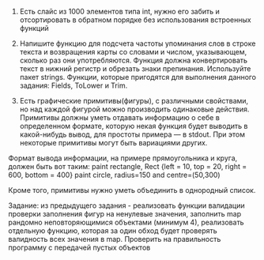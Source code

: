 
1. Есть слайс из 1000 элементов типа int, нужно его забить и отсортировать в обратном порядке без использования встроенных функций


2. Напишите функцию для подсчета частоты упоминания слов в строке текста и возвращения карты со словами и числом, 
   указывающем, сколько раз они употребляются. Функция должна конвертировать текст в нижний регистр и обрезать знаки 
   препинания. Используйте пакет strings. Функции, которые пригодятся для выполнения данного задания: Fields, ToLower и
   Trim.


3. Есть графические примитивы(фигуры), с различными свойствами, но над каждой фигурой можно производить одинаковые
   действия. Примитивы должны уметь отдавать информацию о себе в определенном формате, которую некая функция будет
   выводить в какой-нибудь вывод, для простоты примера — в stdout. При этом некоторые примитивы могут быть вариациями 
   других.

Формат вывода информации, на примере прямоугольника и круга, должен быть вот таким:
paint rectangle, Rect {left = 10, top = 20, right = 600, bottom = 400}
paint circle, radius=150 and centre=(50,300)

Кроме того, примитивы нужно уметь объединить в однородный список.




Задание: из предыдущего задания - реализовать функции валидации проверки заполнения фигур на ненулевые значения,
заполнить map рандомно неповторяющимися объектами (минимум 4), реализовать отдельную функцию, которая за один обход
будет проверять валидность всех значения в map. Проверить на правильность программу с передачей пустых объектов